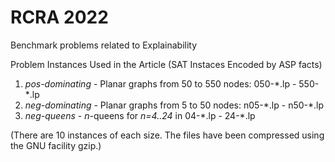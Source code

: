 # RCRA 2022
Benchmark problems related to Explainability

Problem Instances Used in the Article (SAT Instaces Encoded by ASP facts)
1. *pos-dominating* - Planar graphs from 50 to 550 nodes: 050-\*.lp - 550-\*.lp
2. *neg-dominating* - Planar graphs from 5 to 50 nodes: n05-\*.lp - n50-\*.lp
3. *neg-queens* - *n*-queens for *n=4..24* in 04-*.lp - 24-\*.lp

(There are 10 instances of each size. The files have been compressed using the GNU facility gzip.)



